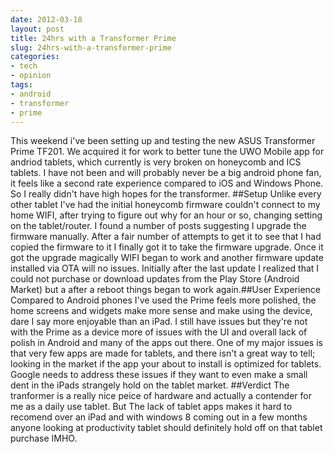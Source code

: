 ```yaml
---
date: 2012-03-18
layout: post
title: 24hrs with a Transformer Prime
slug: 24hrs-with-a-transformer-prime
categories:
- tech
- opinion
tags:
- android
- transformer
- prime
---
```


This weekend i've been setting up and testing the new ASUS Transformer Prime TF201. We acquired it for work to better tune the UWO Mobile app for andriod tablets, which currently is very broken on honeycomb and ICS tablets. I have not been and will probably never be a big android phone fan, it feels like a second rate experience compared to iOS and Windows Phone. So I really didn't have high hopes for the transformer. 
##Setup
Unlike every other tablet I've had the initial honeycomb firmware couldn't connect to my home WIFI, after trying to figure out why for an hour or so, changing setting on the tablet/router. I found a number of posts suggesting I upgrade the firmware manually. 
After a fair number of attempts to get it to see that I had copied the firmware to it I finally got it to take the firmware upgrade​.
Once it got the upgrade magically WIFI began to work and another firmware update installed via OTA will no issues.
Initially after the last update I realized that I could not purchase or download updates from the Play Store (Android Market) but a after a reboot things began to work again.​
##User Experience
Compared to Android phones I've used​ the Prime feels more polished, the home screens and widgets make more sense and make using the device, dare I say more enjoyable than an iPad. I still have issues but they're not with the Prime as a device more of issues with the UI and overall lack of polish in Android and many of the apps out there. 
One of my major issues is that very few apps are made for tablets, and there isn't a great way to tell; looking in the market if the app your about to install is optimized for tablets. Google needs to address these issues if they want to even make a small dent in the iPads strangely hold on the tablet market.
##Verdict
The tranformer is a really nice peice of hardware and actually a contender for me as a daily use tablet. But The lack of tablet apps makes it hard to recomend over an iPad and with windows 8 coming out in a few months anyone looking at productivity tablet should definitely hold off on that tablet purchase IMHO.​